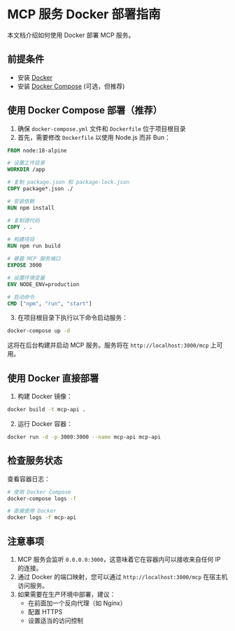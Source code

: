 # MCP 服务 Docker 部署指南

本文档介绍如何使用 Docker 部署 MCP 服务。

## 前提条件

- 安装 [Docker](https://docs.docker.com/get-docker/)
- 安装 [Docker Compose](https://docs.docker.com/compose/install/) (可选，但推荐)

## 使用 Docker Compose 部署（推荐）

1. 确保 `docker-compose.yml` 文件和 `Dockerfile` 位于项目根目录
2. 首先，需要修改 `Dockerfile` 以使用 Node.js 而非 Bun：

```dockerfile
FROM node:18-alpine

# 设置工作目录
WORKDIR /app

# 复制 package.json 和 package-lock.json
COPY package*.json ./

# 安装依赖
RUN npm install

# 复制源代码
COPY . .

# 构建项目
RUN npm run build

# 暴露 MCP 服务端口
EXPOSE 3000

# 设置环境变量
ENV NODE_ENV=production

# 启动命令
CMD ["npm", "run", "start"]
```

3. 在项目根目录下执行以下命令启动服务：

```bash
docker-compose up -d
```

这将在后台构建并启动 MCP 服务。服务将在 `http://localhost:3000/mcp` 上可用。

## 使用 Docker 直接部署

1. 构建 Docker 镜像：

```bash
docker build -t mcp-api .
```

2. 运行 Docker 容器：

```bash
docker run -d -p 3000:3000 --name mcp-api mcp-api
```

## 检查服务状态

查看容器日志：

```bash
# 使用 Docker Compose
docker-compose logs -f

# 直接使用 Docker
docker logs -f mcp-api
```

## 注意事项

1. MCP 服务会监听 `0.0.0.0:3000`，这意味着它在容器内可以接收来自任何 IP 的连接。
2. 通过 Docker 的端口映射，您可以通过 `http://localhost:3000/mcp` 在宿主机访问服务。
3. 如果需要在生产环境中部署，建议：
   - 在前面加一个反向代理（如 Nginx）
   - 配置 HTTPS
   - 设置适当的访问控制
